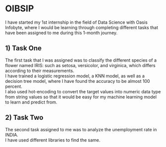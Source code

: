 # OIBSIP

I have started my 1st internship in the field of Data Science with Oasis Infobyte, where I would be learning through completing different tasks that have been assigned to me during this 1-month journey.

## 1) Task One
The first task that I was assigned was to classify the different species of a flower named IRIS: such as setosa, versicolor, and virginica, which differs according to their measurements.  
I have trained a logistic regression model, a KNN model, as well as a decision tree model, where I have found the accuracy to be almost 100 percent.  
I also used hot-encoding to convert the target values into numeric data type from string values so that it would be easy for my machine learning model to learn and predict from.

## 2) Task Two
The second task assigned to me was to analyze the unemployment rate in INDIA.  
I have used different libraries to find the same.
